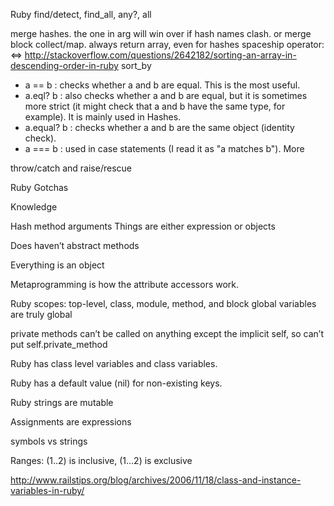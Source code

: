 Ruby
find/detect, find_all, any?, all

merge hashes. the one in arg will win over if hash names clash. or merge block
collect/map. always return array, even for hashes
spaceship operator: <=>
http://stackoverflow.com/questions/2642182/sorting-an-array-in-descending-order-in-ruby
sort_by


* a == b : checks whether a and b are equal. This is the most useful.
* a.eql? b : also checks whether a and b are equal, but it is sometimes more strict (it might check that a and b have the same type, for example). It is mainly used in Hashes.
* a.equal? b : checks whether a and b are the same object (identity check).
* a === b : used in case statements (I read it as "a matches b").
More

throw/catch and raise/rescue

Ruby Gotchas

Knowledge

Hash method arguments
Things are either expression or objects

Does haven’t abstract methods

Everything is an object

Metaprogramming is how the attribute accessors work.

Ruby scopes: top-level, class, module, method, and block
global variables are truly global

private methods can’t be called on anything except the implicit self, so can’t put self.private_method

Ruby has class level variables and class variables.

Ruby has a default value (nil) for non-existing keys.

Ruby strings are mutable

Assignments are expressions

symbols vs strings

Ranges: (1..2) is inclusive, (1...2) is exclusive

http://www.railstips.org/blog/archives/2006/11/18/class-and-instance-variables-in-ruby/




